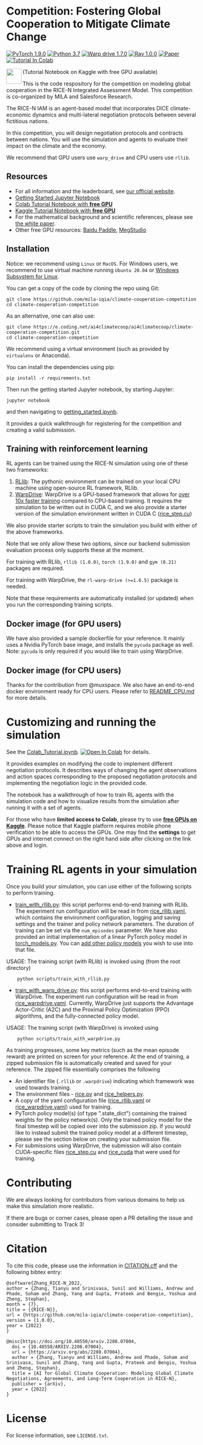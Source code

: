 # Competition: Fostering Global Cooperation to Mitigate Climate Change

[![PyTorch 1.9.0](https://img.shields.io/badge/PyTorch-1.9.0-ee4c2c?logo=pytorch&logoColor=white%22)](https://pytorch.org/docs/1.12/)
[![Python 3.7](https://img.shields.io/badge/python-3.7-blue.svg)](https://www.python.org/downloads/release/python-3713/)
[![Warp drive 1.7.0](https://img.shields.io/badge/warp_drive-1.7.0-blue.svg)](https://github.com/salesforce/warp-drive/)
[![Ray 1.0.0](https://img.shields.io/badge/ray[rllib]-1.0.0-blue.svg)](https://docs.ray.io/en/latest/index.html)
[![Paper](http://img.shields.io/badge/paper-arxiv.2208.07004-B31B1B.svg)](https://arxiv.org/abs/2208.07004)
[![Tutorial In Colab](https://colab.research.google.com/assets/colab-badge.svg)](https://colab.research.google.com/github/mila-iqia/climate-cooperation-competition/blob/main/Colab_Tutorial.ipynb)

<a href="https://www.kaggle.com/kernels/fork-version/105300459"><img src="https://www.kaggle.com/static/images/site-logo.svg" align="left" height="40" width="40" ></a>(Tutorial Notebook on Kaggle with free GPU available)


This is the code respository for the competition on modeling global cooperation in the RICE-N Integrated Assessment Model. This competition is co-organized by MILA and Salesforce Research.

The RICE-N IAM is an agent-based model that incorporates DICE climate-economic dynamics and multi-lateral negotiation protocols between several fictitious nations.

In this competition, you will design negotiation protocols and contracts between nations. You will use the simulation and agents to evaluate their impact on the climate and the economy. 

We recommend that GPU users use ``warp_drive`` and CPU users use ``rllib``.

## Resources

- For all information and the leaderboard, see [our official website](https://www.ai4climatecoop.org).
- [Getting Started Jupyter Notebook](getting_started.ipynb)
- [Colab Tutorial Notebook with **free GPU**](https://colab.research.google.com/github/mila-iqia/climate-cooperation-competition/blob/main/Colab_Tutorial.ipynb)
- [Kaggle Tutorial Notebook with **free GPU**](https://www.kaggle.com/kernels/fork-version/105300459)
- For the mathematical background and scientific references, please see [the white paper](https://deliverypdf.ssrn.com/delivery.php?ID=579098091025080122123095015088114126057046084059055038121023114094110112070107123088059057002107022006023123122016086089001013042072002040020075022078097115093071118048047053064022064117095120085074022123010099031092026025094015125094099080071097079070&EXT=pdf&INDEX=TRUE).
- Other free GPU resources: [Baidu Paddle](https://aistudio.baidu.com/), [MegStudio](https://studio.brainpp.com/)


## Installation

Notice: we recommend using `Linux` or `MacOS`. For Windows users, we recommend to use virtual machine running `Ubuntu 20.04` or [Windows Subsystem for Linux](https://docs.microsoft.com/en-us/windows/wsl/install).

You can get a copy of the code by cloning the repo using Git: 

```
git clone https://github.com/mila-iqia/climate-cooperation-competition
cd climate-cooperation-competition
```

As an alternative, one can also use:

```
git clone https://e.coding.net/ai4climatecoop/ai4climatecoop/climate-cooperation-competition.git
cd climate-cooperation-competition
```

We recommend using a virtual environment (such as provided by ```virtualenv``` or Anaconda).

You can install the dependencies using pip:

```
pip install -r requirements.txt
```

Then run the getting started Jupyter notebook, by starting Jupyter:

```
jupyter notebook
``` 

and then navigating to [getting_started.ipynb](getting_started.ipynb).

It provides a quick walkthrough for registering for the competition and creating a valid submission.


## Training with reinforcement learning

RL agents can be trained using the RICE-N simulation using one of these two frameworks:

1. [RLlib](https://docs.ray.io/en/latest/rllib/index.html#:~:text=RLlib%20is%20an%20open%2Dsource,large%20variety%20of%20industry%20applications): The pythonic environment can be trained on your local CPU machine using open-source RL framework, RLlib.
2. [WarpDrive](https://github.com/salesforce/warp-drive): WarpDrive is a GPU-based framework that allows for [over 10x faster training](https://arxiv.org/pdf/2108.13976.pdf) compared to CPU-based training. It requires the simulation to be written out in CUDA C, and we also provide a starter version of the simulation environment written in CUDA C ([rice_step.cu](rice_step.cu))

We also provide starter scripts to train the simulation you build with either of the above frameworks.

Note that we only allow these two options, since our backend submission evaluation process only supports these at the moment.


For training with RLlib, `rllib (1.0.0)`, `torch (1.9.0)` and `gym (0.21)` packages are required.



For training with WarpDrive, the `rl-warp-drive (>=1.6.5)` package is needed.

Note that these requirements are automatically installed (or updated) when you run the corresponding training scripts.


## Docker image (for GPU users)

We have also provided a sample dockerfile for your reference. It mainly uses a Nvidia PyTorch base image, and installs the `pycuda` package as well. Note: `pycuda` is only required if you would like to train using WarpDrive.


## Docker image (for CPU users)

Thanks for the contribution from @muxspace. We also have an end-to-end docker environment ready for CPU users. Please refer to [README_CPU.md](README_CPU.md) for more details.

# Customizing and running the simulation

See the [Colab_Tutorial.ipynb](Tutorial.ipynb). [![Open In Colab](https://colab.research.google.com/assets/colab-badge.svg)](https://colab.research.google.com/github/mila-iqia/climate-cooperation-competition/blob/main/Colab_Tutorial.ipynb) for details. 

It provides examples on modifying the code to implement different negotiation protocols. It describes ways of changing the agent observations and action spaces corresponding to the proposed negotiation protocols and implementing the negotiation logic in the provided code. 

The notebook has a walkthrough of how to train RL agents with the simulation code and how to visualize results from the simulation after running it with a set of agents.

For those who have **limited access to Colab**, please try to use [**free GPUs on Kaggle**](https://www.kaggle.com/kernels/fork-version/105300459). Please notice that Kaggle platform requires mobile phone verification to be able to access the GPUs. One may find the **settings** to get GPUs and internet connect on the right hand side after clicking on the link above and login.

# Training RL agents in your simulation

Once you build your simulation, you can use either of the following scripts to perform training.

- [train_with_rllib.py](/scripts/train_with_rllib.py): this script performs end-to-end training with RLlib. The experiment run configuration will be read in from [rice_rllib.yaml](/scripts/rice_rllib.yaml), which contains the environment configuration, logging and saving settings and the trainer and policy network parameters. The duration of training can be set via the `num_episodes` parameter. We have also provided an initial implementation of a linear PyTorch policy model in [torch_models.py](/scripts/torch_models.py). You can [add other policy models](https://docs.ray.io/en/latest/rllib/rllib-concepts.html) you wish to use into that file.

USAGE: The training script (with RLlib) is invoked using (from the root directory)
```commandline
    python scripts/train_with_rllib.py
```

- [train_with_warp_drive.py](/scripts/train_with_warp_drive.py): this script performs end-to-end training with WarpDrive. The experiment run configuration will be read in from [rice_warpdrive.yaml](/scripts/rice_warpdrive.yaml). Currently, WarpDrive just supports the Advantage Actor-Critic (A2C) and the Proximal Policy Optimization (PPO) algorithms, and the fully-connected policy model.

USAGE: The training script (with WarpDrive) is invoked using
```commandline
    python scripts/train_with_warpdrive.py
```

As training progresses, some key metrics (such as the mean episode reward) are printed on screen for your reference. At the end of training, a zipped submission file is automatically created and saved for your reference. The zipped file essentially comprises the following

- An identifier file (`.rllib` or `.warpdrive`) indicating which framework was used towards training.
- The environment files - [rice.py](rice.py) and [rice_helpers.py](rice_helpers.py).
- A copy of the yaml configuration file ([rice_rllib.yaml](/scripts/rice_rllib.yaml) or [rice_warpdrive.yaml](/scripts/rice_warpdrive.yaml)) used for training.
- PyTorch policy model(s) (of type ".state_dict") containing the trained weights for the policy network(s). Only the trained policy model for the final timestep will be copied over into the submission zip. If you would like to instead submit the trained policy model at a different timestep, please see the section below on creating your submission file.
- For submissions using WarpDrive, the submission will also contain CUDA-specific files [rice_step.cu](rice_step.cu) and [rice_cuda](rice_cuda.py) that were used for training.


# Contributing

We are always looking for contributors from various domains to help us make this simulation more realistic. 

If there are bugs or corner cases, please open a PR detailing the issue and consider submitting to Track 3!


# Citation

To cite this code, please use the information in [CITATION.cff](CITATION.cff) and the following bibtex entry:

```
@software{Zhang_RICE-N_2022,
author = {Zhang, Tianyu and Srinivasa, Sunil and Williams, Andrew and Phade, Soham and Zhang, Yang and Gupta, Prateek and Bengio, Yoshua and Zheng, Stephan},
month = {7},
title = {{RICE-N}},
url = {https://github.com/mila-iqia/climate-cooperation-competition},
version = {1.0.0},
year = {2022}
}

@misc{https://doi.org/10.48550/arxiv.2208.07004,
  doi = {10.48550/ARXIV.2208.07004},
  url = {https://arxiv.org/abs/2208.07004},
  author = {Zhang, Tianyu and Williams, Andrew and Phade, Soham and Srinivasa, Sunil and Zhang, Yang and Gupta, Prateek and Bengio, Yoshua and Zheng, Stephan},
  title = {AI for Global Climate Cooperation: Modeling Global Climate Negotiations, Agreements, and Long-Term Cooperation in RICE-N},  
  publisher = {arXiv},
  year = {2022}
}

```

# License

For license information, see ```LICENSE.txt```.
